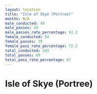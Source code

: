 ```yaml
---
layout: location
title: "Isle of Skye (Portree)"
months: N/A
male_conducted: 49
male_passes: 30
male_passes_rate_percentage: 61.2
female_conducted: 54
female_passes: 39
female_pass_rate_percentage: 72.2
total_conducted: 103
total_passes: 69
total_pass_rate_percentage: 67
---
```


# Isle of Skye (Portree)
